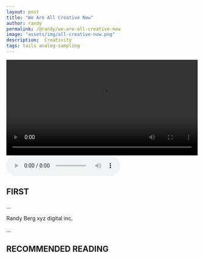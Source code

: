 ```yaml
---
layout: post
title: "We Are All Creative Now"
author: randy
permalink: /@randy/we-are-all-creative-now
image: "assets/img/all-creative-now.png"
description:  Creativity 
tags: tails analog-sampling
---
```


<video width="720" height="auto" controls style="max-width: 100%">
   <source src="/assets/video/all-creative-now.webm" type="video/webm">
</video>

<audio controls="controls">
  <source type="audio/mp3" src="{{"/assets/audio/all-creative-now.mp3" | relative_url}}"></source>
  <p>Your browser does not support the audio element.</p>
</audio>

## FIRST 

...

Randy Berg
xyz digital inc.

...

## RECOMMENDED READING
